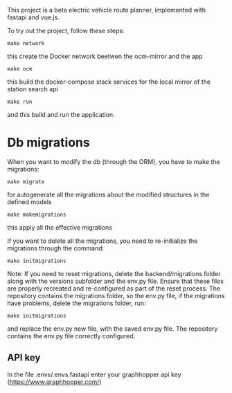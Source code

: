 This project is a beta electric vehicle route planner, implemented with fastapi and vue.js.

To try out the project, follow these steps:
```
make network
```
this create the Docker network beetwen the ocm-mirror and the app
```
make ocm
```
this build the docker-compose stack services for the local mirror of the station search api
```
make run
```
and this build and run the application.

# Db migrations

When you want to modify the db (through the ORM), you have to make the migrations:

```
make migrate
```
for autogenerate all the migrations about the modified structures in the defined models

```
make makemigrations
```

this apply all the effective migrations

If you want to delete all the migrations, you need to re-initialize the migrations through the command:

```
make initmigrations
```

Note: If you need to reset migrations, delete the backend/migrations folder along with the versions subfolder and the env.py file. Ensure that these files are properly recreated and re-configured as part of the reset process.
The repository contains the migrations folder, so the env.py file, if the migrations have problems, delete the migrations folder, run:

```
make initmigrations
```

and replace the env.py new file, with the saved env.py file. The repository contains the env.py file correctly configured.


## API key

In the file .envs/.envs.fastapi enter your graphhopper api key (https://www.graphhopper.com/)
